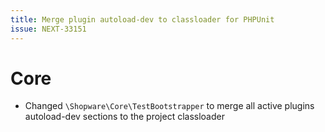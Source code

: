 ```yaml
---
title: Merge plugin autoload-dev to classloader for PHPUnit
issue: NEXT-33151
---
```

# Core
* Changed `\Shopware\Core\TestBootstrapper` to merge all active plugins autoload-dev sections to the project classloader
